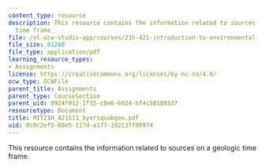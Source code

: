 ```yaml
---
content_type: resource
description: This resource contains the information related to sources on a geologic
  time frame.
file: /ol-ocw-studio-app/courses/21h-421-introduction-to-environmental-history-spring-2011/0c0c2ef508e5117da1772d2137f06974_MIT21H_421S11_byersquabgeo.pdf
file_size: 81288
file_type: application/pdf
learning_resource_types:
- Assignments
license: https://creativecommons.org/licenses/by-nc-sa/4.0/
ocw_type: OCWFile
parent_title: Assignments
parent_type: CourseSection
parent_uid: 0924f012-1f15-c0e6-6924-bf4c50188537
resourcetype: Document
title: MIT21H_421S11_byersquabgeo.pdf
uid: 0c0c2ef5-08e5-117d-a177-2d2137f06974
---
```

This resource contains the information related to sources on a geologic time frame.